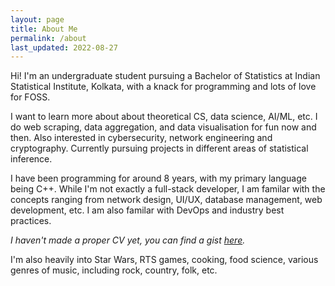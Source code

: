 ```yaml
---
layout: page
title: About Me
permalink: /about
last_updated: 2022-08-27
---
```


Hi!
I'm an undergraduate student pursuing a Bachelor of Statistics at Indian Statistical Institute, Kolkata, with a knack for programming and lots of love for FOSS.

I want to learn more about about theoretical CS, data science, AI/ML, etc. I do web scraping, data aggregation, and data visualisation for fun now and then. Also interested in cybersecurity, network engineering and cryptography. Currently pursuing projects in different areas of statistical inference.

I have been programming for around 8 years, with my primary language being C++. While I'm not exactly a full-stack developer, I am familar with the concepts ranging from network design, UI/UX, database management, web development, etc. I am also familar with DevOps and industry best practices.

_I haven't made a proper CV yet, you can find a gist [here](/cv-gist)._

I'm also heavily into Star Wars, RTS games, cooking, food science, various genres of music, including rock, country, folk, etc.

